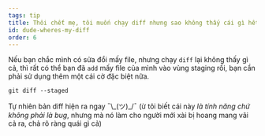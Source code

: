 ```yaml
---
tags: tip
title: Thôi chết mẹ, tôi muốn chạy diff nhưng sao không thấy cái gì hết?!
id: dude-wheres-my-diff
order: 6
---
```


Nếu bạn chắc mình có sửa đổi mấy file, nhưng chạy `diff` lại không thấy gì cả, thì rất có thể bạn đã `add` mấy file của mình vào vùng staging rồi, bạn cần phải sử dụng thêm một cái cờ đặc biệt nữa.

```git
git diff --staged
```
Tự nhiên bản diff hiện ra ngay &macr;\\\_(ツ)\_/&macr; (ừ tôi biết cái này *là tính năng chứ không phải là bug*, nhưng mà nó làm cho người mới xài bị hoang mang vãi cả ra, chả rõ ràng quái gì cả)
